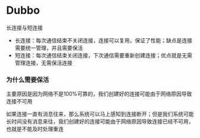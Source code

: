 # Dubbo

长连接与短连接

* 长连接：每次通信结束不关闭连接，连接可以复用，保证了性能；缺点是连接需要统一管理，并且需要保活
* 短连接：每次通信结束关闭连接，下次通信需要重新创建连接；优点就是无需管理连接，无需保活连接



### 为什么需要保活

主要原因是因为网络不是100%可靠的，我们创建好的连接可能由于网络原因导致连接不可用

如果连接一直有消息往来，那么系统可以马上感知到连接断开；但是我们系统可能长时间没有消息来往，我们创建好的连接可能由于网络原因导致连接已经不可用，也就是不能及时处理重连



